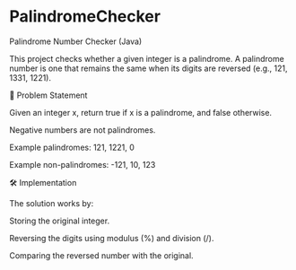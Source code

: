 # PalindromeChecker

Palindrome Number Checker (Java)

This project checks whether a given integer is a palindrome.
A palindrome number is one that remains the same when its digits are reversed (e.g., 121, 1331, 1221).

📌 Problem Statement

Given an integer x, return true if x is a palindrome, and false otherwise.

Negative numbers are not palindromes.

Example palindromes: 121, 1221, 0

Example non-palindromes: -121, 10, 123

🛠️ Implementation

The solution works by:

Storing the original integer.

Reversing the digits using modulus (%) and division (/).

Comparing the reversed number with the original.
